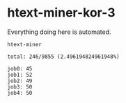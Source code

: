 # htext-miner-kor-3

Everything doing here is automated.

```
htext-miner

total: 246/9855 (2.496194824961948%)

job0: 45
job1: 52
job2: 49
job3: 50
job4: 50
```